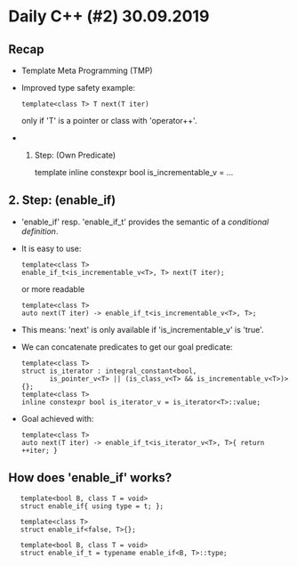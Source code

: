 # Daily C++ (#2) 30.09.2019

## Recap

* Template Meta Programming (TMP)
* Improved type safety example:

      template<class T> T next(T iter)

  only if 'T' is a pointer or class with 'operator++'.
* 1. Step: (Own Predicate)

      template<class T> inline constexpr bool is_incrementable_v = ...

## 2. Step: (enable_if)

* 'enable_if' resp. 'enable_if_t' provides the semantic of a *conditional
  definition*.
* It is easy to use:

      template<class T>
      enable_if_t<is_incrementable_v<T>, T> next(T iter);

  or more readable

      template<class T>
      auto next(T iter) -> enable_if_t<is_incrementable_v<T>, T>;

* This means: 'next' is only available if 'is_incrementable_v<T>' is 'true'.
* We can concatenate predicates to get our goal predicate:

      template<class T>
      struct is_iterator : integral_constant<bool,
             is_pointer_v<T> || (is_class_v<T> && is_incrementable_v<T>)> {};
      template<class T>
      inline constexpr bool is_iterator_v = is_iterator<T>::value;

* Goal achieved with:

      template<class T>
      auto next(T iter) -> enable_if_t<is_iterator_v<T>, T>{ return ++iter; }

## How does 'enable_if' works?

       template<bool B, class T = void>
       struct enable_if{ using type = t; };

       template<class T>
       struct enable_if<false, T>{};

       template<bool B, class T = void>
       struct enable_if_t = typename enable_if<B, T>::type;
